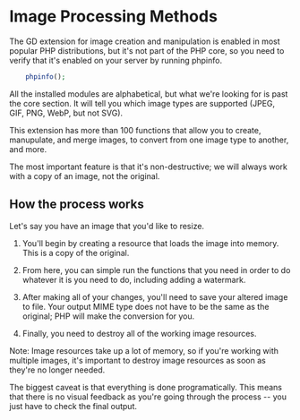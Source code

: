 # Image Processing Methods

The GD extension for image creation and manipulation is enabled in most popular PHP distributions, but it's not part of the PHP core, so you need to verify that it's enabled on your server by running phpinfo. 

```PHP 
    phpinfo();
```

All the installed modules are alphabetical, but what we're looking for is past the core section. It will tell you which image types are supported (JPEG, GIF, PNG, WebP, but not SVG).

This extension has more than 100 functions that allow you to create, manupulate, and merge images, to convert from one image type to another, and more.

The most important feature is that it's non-destructive; we will always work with a copy of an image, not the original. 


## How the process works

Let's say you have an image that you'd like to resize.

1. You'll begin by creating a resource that loads the image into memory. This is a copy of the original.

2. From here, you can simple run the functions that you need in order to do whatever it is you need to do, including adding a watermark.

3. After making all of your changes, you'll need to save your altered image to file. Your output MIME type does not have to be the same as the original; PHP will make the conversion for you.

4. Finally, you need to destroy all of the working image resources. 

Note: Image resources take up a lot of memory, so if you're working with multiple images, it's important to destroy image resources as soon as they're no longer needed.

The biggest caveat is that everything is done programatically. This means that there is no visual feedback as you're going through the process -- you just have to check the final output.